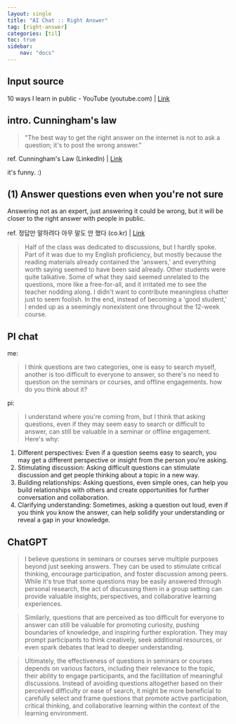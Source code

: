 ```yaml
---
layout: single
title: "AI Chat :: Right Answer"
tag: [right-answer]
categories: [til]
toc: true
sidebar:
    nav: "docs"
---
```


## Input source

10 ways I learn in public - YouTube (youtube.com) | [Link](https://www.youtube.com/watch?v=IE94ZZo6IVw&ab_channel=NicolevanderHoeven)

## intro. Cunningham's law

> "The best way to get the right answer on the internet is not to ask a question; it's to post the wrong answer."

ref. Cunningham's Law (LinkedIn) | [Link](https://www.linkedin.com/pulse/cunninghams-law-mazrul-naim/)

it's funny. :)


## (1) Answer questions even when you're not sure

Answering not as an expert,
just answering it could be wrong, 
but it will be closer to the right answer with people in public.

ref. 정답만 말하려다 아무 말도 안 했다 (co.kr) | [Link](https://h21.hani.co.kr/arti/society/society_general/50433.html)

> Half of the class was dedicated to discussions, but I hardly spoke. Part of it was due to my English proficiency, but mostly because the reading materials already contained the 'answers,' and everything worth saying seemed to have been said already. Other students were quite talkative. Some of what they said seemed unrelated to the questions, more like a free-for-all, and it irritated me to see the teacher nodding along. I didn't want to contribute meaningless chatter just to seem foolish. In the end, instead of becoming a 'good student,' I ended up as a seemingly nonexistent one throughout the 12-week course.

## PI chat 

me:
> I think questions are two categories, one is easy to search myself, another is too difficult to everyone to answer, so there's no need to question on the seminars or courses, and offline engagements. how do you think about it?

pi:
> I understand where you're coming from, but I think that asking questions, even if they may seem easy to search or difficult to answer, can still be valuable in a seminar or offline engagement. Here's why:
1. Different perspectives: Even if a question seems easy to search, you may get a different perspective or insight from the person you're asking.
2. Stimulating discussion: Asking difficult questions can stimulate discussion and get people thinking about a topic in a new way.
3. Building relationships: Asking questions, even simple ones, can help you build relationships with others and create opportunities for further conversation and collaboration.
4. Clarifying understanding: Sometimes, asking a question out loud, even if you think you know the answer, can help solidify your understanding or reveal a gap in your knowledge.

## ChatGPT 

> I believe questions in seminars or courses serve multiple purposes beyond just seeking answers. They can be used to stimulate critical thinking, encourage participation, and foster discussion among peers. While it's true that some questions may be easily answered through personal research, the act of discussing them in a group setting can provide valuable insights, perspectives, and collaborative learning experiences.

> Similarly, questions that are perceived as too difficult for everyone to answer can still be valuable for promoting curiosity, pushing boundaries of knowledge, and inspiring further exploration. They may prompt participants to think creatively, seek additional resources, or even spark debates that lead to deeper understanding.

> Ultimately, the effectiveness of questions in seminars or courses depends on various factors, including their relevance to the topic, their ability to engage participants, and the facilitation of meaningful discussions. Instead of avoiding questions altogether based on their perceived difficulty or ease of search, it might be more beneficial to carefully select and frame questions that promote active participation, critical thinking, and collaborative learning within the context of the learning environment.
